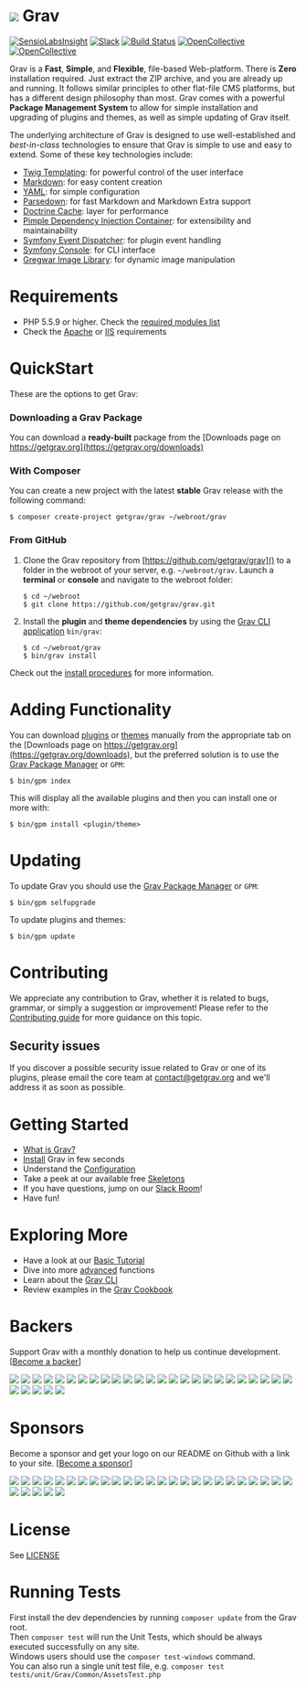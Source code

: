 # ![](https://avatars1.githubusercontent.com/u/8237355?v=2&s=50) Grav

[![SensioLabsInsight](https://insight.sensiolabs.com/projects/cfd20465-d0f8-4a0a-8444-467f5b5f16ad/mini.png)](https://insight.sensiolabs.com/projects/cfd20465-d0f8-4a0a-8444-467f5b5f16ad) [![Slack](https://grav-chat.now.sh/badge.svg)](https://chat.getgrav.org) [![Build Status](https://travis-ci.org/getgrav/grav.svg?branch=develop)](https://travis-ci.org/getgrav/grav) [![OpenCollective](https://opencollective.com/grav/backers/badge.svg)](#backers) [![OpenCollective](https://opencollective.com/grav/sponsors/badge.svg)](#sponsors)

Grav is a **Fast**, **Simple**, and **Flexible**, file-based Web-platform.  There is **Zero** installation required.  Just extract the ZIP archive, and you are already up and running.  It follows similar principles to other flat-file CMS platforms, but has a different design philosophy than most. Grav comes with a powerful **Package Management System** to allow for simple installation and upgrading of plugins and themes, as well as simple updating of Grav itself.

The underlying architecture of Grav is designed to use well-established and _best-in-class_ technologies to ensure that Grav is simple to use and easy to extend. Some of these key technologies include:

* [Twig Templating](http://twig.sensiolabs.org/): for powerful control of the user interface
* [Markdown](http://en.wikipedia.org/wiki/Markdown): for easy content creation
* [YAML](http://yaml.org): for simple configuration
* [Parsedown](http://parsedown.org/): for fast Markdown and Markdown Extra support
* [Doctrine Cache](http://doctrine-orm.readthedocs.io/projects/doctrine-orm/en/latest/reference/caching.html): layer for performance
* [Pimple Dependency Injection Container](http://pimple.sensiolabs.org/): for extensibility and maintainability
* [Symfony Event Dispatcher](http://symfony.com/doc/current/components/event_dispatcher/introduction.html): for plugin event handling
* [Symfony Console](http://symfony.com/doc/current/components/console/introduction.html): for CLI interface
* [Gregwar Image Library](https://github.com/Gregwar/Image): for dynamic image manipulation

# Requirements

- PHP 5.5.9 or higher. Check the [required modules list](https://learn.getgrav.org/basics/requirements#php-requirements)
- Check the [Apache](https://learn.getgrav.org/basics/requirements#apache-requirements) or [IIS](https://learn.getgrav.org/basics/requirements#iis-requirements) requirements

# QuickStart

These are the options to get Grav:

### Downloading a Grav Package

You can download a **ready-built** package from the [Downloads page on https://getgrav.org](https://getgrav.org/downloads)

### With Composer

You can create a new project with the latest **stable** Grav release with the following command:

```
$ composer create-project getgrav/grav ~/webroot/grav
```

### From GitHub

1. Clone the Grav repository from [https://github.com/getgrav/grav]() to a folder in the webroot of your server, e.g. `~/webroot/grav`. Launch a **terminal** or **console** and navigate to the webroot folder:
   ```
   $ cd ~/webroot
   $ git clone https://github.com/getgrav/grav.git
   ```

2. Install the **plugin** and **theme dependencies** by using the [Grav CLI application](https://learn.getgrav.org/advanced/grav-cli) `bin/grav`:
   ```
   $ cd ~/webroot/grav
   $ bin/grav install
   ```

Check out the [install procedures](https://learn.getgrav.org/basics/installation) for more information.

# Adding Functionality

You can download [plugins](https://getgrav.org/downloads/plugins) or [themes](https://getgrav.org/downloads/themes) manually from the appropriate tab on the [Downloads page on https://getgrav.org](https://getgrav.org/downloads), but the preferred solution is to use the [Grav Package Manager](https://learn.getgrav.org/advanced/grav-gpm) or `GPM`:

```
$ bin/gpm index
```

This will display all the available plugins and then you can install one or more with:

```
$ bin/gpm install <plugin/theme>
```

# Updating

To update Grav you should use the [Grav Package Manager](https://learn.getgrav.org/advanced/grav-gpm) or `GPM`:

```
$ bin/gpm selfupgrade
```

To update plugins and themes:

```
$ bin/gpm update
```


# Contributing
We appreciate any contribution to Grav, whether it is related to bugs, grammar, or simply a suggestion or improvement! Please refer to the [Contributing guide](CONTRIBUTING.md) for more guidance on this topic.

## Security issues
If you discover a possible security issue related to Grav or one of its plugins, please email the core team at contact@getgrav.org and we'll address it as soon as possible.

# Getting Started

* [What is Grav?](https://learn.getgrav.org/basics/what-is-grav)
* [Install](https://learn.getgrav.org/basics/installation) Grav in few seconds
* Understand the [Configuration](https://learn.getgrav.org/basics/grav-configuration)
* Take a peek at our available free [Skeletons](https://getgrav.org/downloads/skeletons)
* If you have questions, jump on our [Slack Room](https://getgrav.org/slack)!
* Have fun!

# Exploring More

* Have a look at our [Basic Tutorial](https://learn.getgrav.org/basics/basic-tutorial)
* Dive into more [advanced](https://learn.getgrav.org/advanced) functions
* Learn about the [Grav CLI](https://learn.getgrav.org/cli-console/grav-cli)
* Review examples in the [Grav Cookbook](https://learn.getgrav.org/cookbook)

# Backers
Support Grav with a monthly donation to help us continue development. [[Become a backer](https://opencollective.com/grav#backer)]

<a href="https://opencollective.com/grav/backer/0/website" target="_blank"><img src="https://opencollective.com/grav/backer/0/avatar.svg"></a>
<a href="https://opencollective.com/grav/backer/1/website" target="_blank"><img src="https://opencollective.com/grav/backer/1/avatar.svg"></a>
<a href="https://opencollective.com/grav/backer/2/website" target="_blank"><img src="https://opencollective.com/grav/backer/2/avatar.svg"></a>
<a href="https://opencollective.com/grav/backer/3/website" target="_blank"><img src="https://opencollective.com/grav/backer/3/avatar.svg"></a>
<a href="https://opencollective.com/grav/backer/4/website" target="_blank"><img src="https://opencollective.com/grav/backer/4/avatar.svg"></a>
<a href="https://opencollective.com/grav/backer/5/website" target="_blank"><img src="https://opencollective.com/grav/backer/5/avatar.svg"></a>
<a href="https://opencollective.com/grav/backer/6/website" target="_blank"><img src="https://opencollective.com/grav/backer/6/avatar.svg"></a>
<a href="https://opencollective.com/grav/backer/7/website" target="_blank"><img src="https://opencollective.com/grav/backer/7/avatar.svg"></a>
<a href="https://opencollective.com/grav/backer/8/website" target="_blank"><img src="https://opencollective.com/grav/backer/8/avatar.svg"></a>
<a href="https://opencollective.com/grav/backer/9/website" target="_blank"><img src="https://opencollective.com/grav/backer/9/avatar.svg"></a>
<a href="https://opencollective.com/grav/backer/10/website" target="_blank"><img src="https://opencollective.com/grav/backer/10/avatar.svg"></a>
<a href="https://opencollective.com/grav/backer/11/website" target="_blank"><img src="https://opencollective.com/grav/backer/11/avatar.svg"></a>
<a href="https://opencollective.com/grav/backer/12/website" target="_blank"><img src="https://opencollective.com/grav/backer/12/avatar.svg"></a>
<a href="https://opencollective.com/grav/backer/13/website" target="_blank"><img src="https://opencollective.com/grav/backer/13/avatar.svg"></a>
<a href="https://opencollective.com/grav/backer/14/website" target="_blank"><img src="https://opencollective.com/grav/backer/14/avatar.svg"></a>
<a href="https://opencollective.com/grav/backer/15/website" target="_blank"><img src="https://opencollective.com/grav/backer/15/avatar.svg"></a>
<a href="https://opencollective.com/grav/backer/16/website" target="_blank"><img src="https://opencollective.com/grav/backer/16/avatar.svg"></a>
<a href="https://opencollective.com/grav/backer/17/website" target="_blank"><img src="https://opencollective.com/grav/backer/17/avatar.svg"></a>
<a href="https://opencollective.com/grav/backer/18/website" target="_blank"><img src="https://opencollective.com/grav/backer/18/avatar.svg"></a>
<a href="https://opencollective.com/grav/backer/19/website" target="_blank"><img src="https://opencollective.com/grav/backer/19/avatar.svg"></a>
<a href="https://opencollective.com/grav/backer/20/website" target="_blank"><img src="https://opencollective.com/grav/backer/20/avatar.svg"></a>
<a href="https://opencollective.com/grav/backer/21/website" target="_blank"><img src="https://opencollective.com/grav/backer/21/avatar.svg"></a>
<a href="https://opencollective.com/grav/backer/22/website" target="_blank"><img src="https://opencollective.com/grav/backer/22/avatar.svg"></a>
<a href="https://opencollective.com/grav/backer/23/website" target="_blank"><img src="https://opencollective.com/grav/backer/23/avatar.svg"></a>
<a href="https://opencollective.com/grav/backer/24/website" target="_blank"><img src="https://opencollective.com/grav/backer/24/avatar.svg"></a>
<a href="https://opencollective.com/grav/backer/25/website" target="_blank"><img src="https://opencollective.com/grav/backer/25/avatar.svg"></a>
<a href="https://opencollective.com/grav/backer/26/website" target="_blank"><img src="https://opencollective.com/grav/backer/26/avatar.svg"></a>
<a href="https://opencollective.com/grav/backer/27/website" target="_blank"><img src="https://opencollective.com/grav/backer/27/avatar.svg"></a>
<a href="https://opencollective.com/grav/backer/28/website" target="_blank"><img src="https://opencollective.com/grav/backer/28/avatar.svg"></a>
<a href="https://opencollective.com/grav/backer/29/website" target="_blank"><img src="https://opencollective.com/grav/backer/29/avatar.svg"></a>


# Sponsors
Become a sponsor and get your logo on our README on Github with a link to your site. [[Become a sponsor](https://opencollective.com/grav#sponsor)]

<a href="https://opencollective.com/grav/sponsor/0/website" target="_blank"><img src="https://opencollective.com/grav/sponsor/0/avatar.svg"></a>
<a href="https://opencollective.com/grav/sponsor/1/website" target="_blank"><img src="https://opencollective.com/grav/sponsor/1/avatar.svg"></a>
<a href="https://opencollective.com/grav/sponsor/2/website" target="_blank"><img src="https://opencollective.com/grav/sponsor/2/avatar.svg"></a>
<a href="https://opencollective.com/grav/sponsor/3/website" target="_blank"><img src="https://opencollective.com/grav/sponsor/3/avatar.svg"></a>
<a href="https://opencollective.com/grav/sponsor/4/website" target="_blank"><img src="https://opencollective.com/grav/sponsor/4/avatar.svg"></a>
<a href="https://opencollective.com/grav/sponsor/5/website" target="_blank"><img src="https://opencollective.com/grav/sponsor/5/avatar.svg"></a>
<a href="https://opencollective.com/grav/sponsor/6/website" target="_blank"><img src="https://opencollective.com/grav/sponsor/6/avatar.svg"></a>
<a href="https://opencollective.com/grav/sponsor/7/website" target="_blank"><img src="https://opencollective.com/grav/sponsor/7/avatar.svg"></a>
<a href="https://opencollective.com/grav/sponsor/8/website" target="_blank"><img src="https://opencollective.com/grav/sponsor/8/avatar.svg"></a>
<a href="https://opencollective.com/grav/sponsor/9/website" target="_blank"><img src="https://opencollective.com/grav/sponsor/9/avatar.svg"></a>
<a href="https://opencollective.com/grav/sponsor/10/website" target="_blank"><img src="https://opencollective.com/grav/sponsor/10/avatar.svg"></a>
<a href="https://opencollective.com/grav/sponsor/11/website" target="_blank"><img src="https://opencollective.com/grav/sponsor/11/avatar.svg"></a>
<a href="https://opencollective.com/grav/sponsor/12/website" target="_blank"><img src="https://opencollective.com/grav/sponsor/12/avatar.svg"></a>
<a href="https://opencollective.com/grav/sponsor/13/website" target="_blank"><img src="https://opencollective.com/grav/sponsor/13/avatar.svg"></a>
<a href="https://opencollective.com/grav/sponsor/14/website" target="_blank"><img src="https://opencollective.com/grav/sponsor/14/avatar.svg"></a>
<a href="https://opencollective.com/grav/sponsor/15/website" target="_blank"><img src="https://opencollective.com/grav/sponsor/15/avatar.svg"></a>
<a href="https://opencollective.com/grav/sponsor/16/website" target="_blank"><img src="https://opencollective.com/grav/sponsor/16/avatar.svg"></a>
<a href="https://opencollective.com/grav/sponsor/17/website" target="_blank"><img src="https://opencollective.com/grav/sponsor/17/avatar.svg"></a>
<a href="https://opencollective.com/grav/sponsor/18/website" target="_blank"><img src="https://opencollective.com/grav/sponsor/18/avatar.svg"></a>
<a href="https://opencollective.com/grav/sponsor/19/website" target="_blank"><img src="https://opencollective.com/grav/sponsor/19/avatar.svg"></a>
<a href="https://opencollective.com/grav/sponsor/20/website" target="_blank"><img src="https://opencollective.com/grav/sponsor/20/avatar.svg"></a>
<a href="https://opencollective.com/grav/sponsor/21/website" target="_blank"><img src="https://opencollective.com/grav/sponsor/21/avatar.svg"></a>
<a href="https://opencollective.com/grav/sponsor/22/website" target="_blank"><img src="https://opencollective.com/grav/sponsor/22/avatar.svg"></a>
<a href="https://opencollective.com/grav/sponsor/23/website" target="_blank"><img src="https://opencollective.com/grav/sponsor/23/avatar.svg"></a>
<a href="https://opencollective.com/grav/sponsor/24/website" target="_blank"><img src="https://opencollective.com/grav/sponsor/24/avatar.svg"></a>
<a href="https://opencollective.com/grav/sponsor/25/website" target="_blank"><img src="https://opencollective.com/grav/sponsor/25/avatar.svg"></a>
<a href="https://opencollective.com/grav/sponsor/26/website" target="_blank"><img src="https://opencollective.com/grav/sponsor/26/avatar.svg"></a>
<a href="https://opencollective.com/grav/sponsor/27/website" target="_blank"><img src="https://opencollective.com/grav/sponsor/27/avatar.svg"></a>
<a href="https://opencollective.com/grav/sponsor/28/website" target="_blank"><img src="https://opencollective.com/grav/sponsor/28/avatar.svg"></a>
<a href="https://opencollective.com/grav/sponsor/29/website" target="_blank"><img src="https://opencollective.com/grav/sponsor/29/avatar.svg"></a>

# License

See [LICENSE](LICENSE.txt)


[gitflow-model]: http://nvie.com/posts/a-successful-git-branching-model/
[gitflow-extensions]: https://github.com/nvie/gitflow

# Running Tests

First install the dev dependencies by running `composer update` from the Grav root.  
Then `composer test` will run the Unit Tests, which should be always executed successfully on any site.  
Windows users should use the `composer test-windows` command.  
You can also run a single unit test file, e.g. `composer test tests/unit/Grav/Common/AssetsTest.php`
